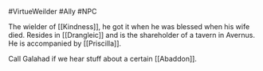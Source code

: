 #VirtueWeilder #Ally #NPC

The wielder of [[Kindness]], he got it when he was blessed when his wife died. Resides in [[Drangleic]] and is the shareholder of a tavern in Avernus.
He is accompanied by [[Priscilla]].

Call Galahad if we hear stuff about a certain [[Abaddon]].